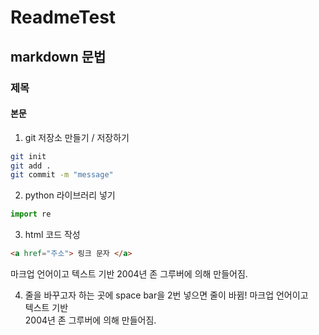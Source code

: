 # ReadmeTest

## markdown 문법

### 제목

#### 본문

1. git 저장소 만들기 / 저장하기

```bash
git init
git add .
git commit -m "message"
```

2. python 라이브러리 넣기
```py
import re
```

3. html 코드 작성
```html
<a href="주소"> 링크 문자 </a>
```

마크업 언어이고
텍스트 기반
2004년 존 그루버에 의해 만들어짐.

4. 줄을 바꾸고자 하는 곳에 space bar을 2번 넣으면 줄이 바뀜!
마크업 언어이고  
텍스트 기반  
2004년 존 그루버에 의해 만들어짐.  